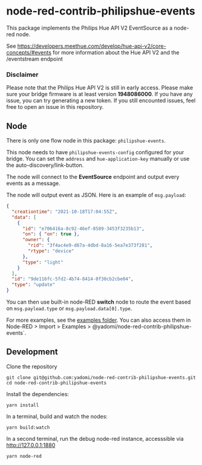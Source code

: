 # node-red-contrib-philipshue-events

This package implements the Philips Hue API V2 EventSource as a node-red node.

See https://developers.meethue.com/develop/hue-api-v2/core-concepts/#events for more information about the Hue API V2 and the /eventstream endpoint

### Disclaimer

Please note that the Philips Hue API V2 is still in early access. Please make sure your bridge firmware is at least version **1948086000**. If you have any issue, you can try generating a new token. If you still encounted issues, feel free to open an issue in this repository.

## Node

There is only one flow node in this package: `philipshue-events`.

This node needs to have `philipshue-events-config` configured for your bridge. You can set the `address` and `hue-application-key` manually or use the auto-discovery/link-button.

The node will connect to the **EventSource** endpoint and output every events as a message.

The node will output event as JSON. Here is an example of `msg.payload`:

```json
{
  "creationtime": "2021-10-18T17:04:55Z",
  "data": [
    {
      "id": "e706416a-8c92-46ef-8589-3453f3235b13",
      "on": { "on": true },
      "owner": {
        "rid": "3f4ac4e9-d67a-4dbd-8a16-5ea7e373f281",
        "rtype": "device"
      },
      "type": "light"
    }
  ],
  "id": "9de116fc-5fd2-4b74-8414-0f30cb2cbe04",
  "type": "update"
}
```

You can then use built-in node-RED **switch** node to route the event based on `msg.payload.type` or `msg.payload.data[0].type`.

For more examples, see the [examples folder](https://github.com/yadomi/node-red-contrib-philipshue-events/tree/master/examples). You can also access them in Node-RED > Import > Examples > @yadomi/node-red-contrib-philipshue-events`.

## Development

Clone the repository 

```
git clone git@github.com:yadomi/node-red-contrib-philipshue-events.git
cd node-red-contrib-philipshue-events
```

Install the dependencies:

```
yarn install
```

In a terminal, build and watch the nodes:

```
yarn build:watch
```

In a second terminal, run the debug node-red instance, accesssible via http://127.0.0.1:1880

```
yarn node-red
```